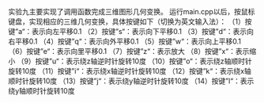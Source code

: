 实验九主要实现了调用函数完成三维图形几何变换。 
  运行main.cpp以后，按鼠标键盘，实现相应的三维几何变换，具体按键如下（切换为英文输入法）：
（1）按键”a“：表示向左平移0.1
（2）按键”s“：表示向下平移0.1
（3）按键”d“：表示向右平移0.1
（4）按键”q“：表示向外平移0.1
（5）按键”w“：表示向上平移0.1
（6）按键”e“：表示向里平移0.1
（7）按键”z“：表示放大
（8）按键”x“：表示缩小
（9）按键”u“：表示绕z轴逆时针旋转10度
（10）按键”o“：表示绕z轴顺时针旋转10度
（11）按键”i“：表示绕x轴逆时针旋转10度
（12）按键”k“：表示绕x轴顺时针旋转10度
（13）按键”j“：表示绕y轴逆时针旋转10度
（14）按键”l“：表示绕y轴顺时针旋转10度
